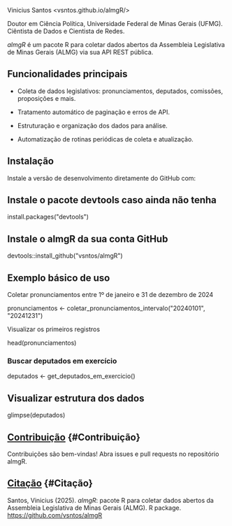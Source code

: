 
Vinicius Santos <vsntos.github.io/almgR/>

Doutor em Ciência Política, Universidade Federal de Minas Gerais (UFMG). Ciêntista de Dados e Cientista de Redes.

*almgR* é um pacote R para coletar dados abertos da Assembleia Legislativa de Minas Gerais (ALMG) via sua API REST pública.

## Funcionalidades principais

- Coleta de dados legislativos: pronunciamentos, deputados, comissões, proposições e mais.

- Tratamento automático de paginação e erros de API.

- Estruturação e organização dos dados para análise.

- Automatização de rotinas periódicas de coleta e atualização.

## Instalação

Instale a versão de desenvolvimento diretamente do GitHub com:

## Instale o pacote devtools caso ainda não tenha

install.packages("devtools")

## Instale o almgR da sua conta GitHub

devtools::install_github("vsntos/almgR")

## Exemplo básico de uso

Coletar pronunciamentos entre 1º de janeiro e 31 de dezembro de 2024

pronunciamentos <- coletar_pronunciamentos_intervalo("20240101", "20241231")

Visualizar os primeiros registros

head(pronunciamentos)

### Buscar deputados em exercício

deputados <- get_deputados_em_exercicio()

## Visualizar estrutura dos dados

glimpse(deputados)


## [Contribuição](#Contribuição) {#Contribuição}

Contribuições são bem-vindas! Abra issues e pull requests no repositório almgR.

## [Citação](#Citação) {#Citação}

Santos, Vinicius (2025). *almgR*: pacote R para coletar dados abertos da Assembleia Legislativa de Minas Gerais (ALMG). R package. <https://github.com/vsntos/almgR>

